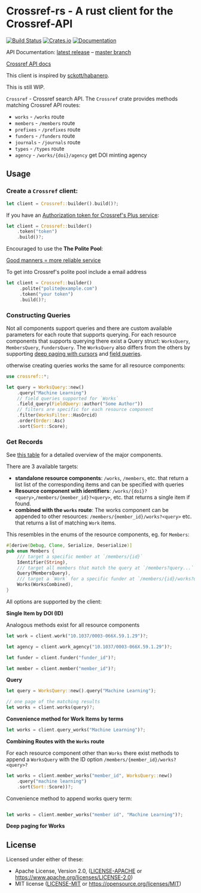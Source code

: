 Crossref-rs - A rust client for the Crossref-API
=====================
[![Build Status](https://travis-ci.com/MattsSe/crossref-rs.svg?branch=master)](https://travis-ci.com/MattsSe/crossref-rs)
[![Crates.io](https://img.shields.io/crates/v/crossref.svg)](https://crates.io/crates/crossref)
[![Documentation](https://docs.rs/crossref/badge.svg)](https://docs.rs/crossref)


API Documentation: [latest release](https://docs.rs/corssref) – [master branch](https://docs.crossref.rs)

[Crossref API docs](https://github.com/CrossRef/rest-api-doc>)

This client is inspired by [sckott/habanero](https://github.com/sckott/habanero/).

This is still WIP.

`Crossref` - Crossref search API. The `Crossref` crate provides methods matching Crossref API routes:

* `works` - `/works` route
* `members` - `/members` route
* `prefixes` - `/prefixes` route
* `funders` - `/funders` route
* `journals` - `/journals` route
* `types` - `/types` route
* `agency` - `/works/{doi}/agency` get DOI minting agency


## Usage

### Create a `Crossref` client:

```rust
let client = Crossref::builder().build()?;
```

If you have an [Authorization token for Crossref's Plus service](https://github.com/CrossRef/rest-api-doc#authorization-token-for-plus-service):

```rust
let client = Crossref::builder()
    .token("token")
    .build()?;
```

Encouraged to use the **The Polite Pool**:

[Good manners = more reliable service](https://github.com/CrossRef/rest-api-doc#good-manners--more-reliable-service)

To get into Crossref's polite pool include a email address

```rust
let client = Crossref::builder()
     .polite("polite@example.com")
     .token("your token")
     .build()?;
```

### Constructing Queries
Not all components support queries and there are custom available parameters for each route that supports querying.
For each resource components that supports querying there exist a Query struct: `WorksQuery`, `MembersQuery`, `FundersQuery`. The `WorksQuery` also differs from the others by supporting [deep paging with cursors](https://github.com/CrossRef/rest-api-doc#deep-paging-with-cursors) and [field queries](https://github.com/CrossRef/rest-api-doc#works-field-queries). 

otherwise creating queries works the same for all resource components:

```rust
use crossref::*;

let query = WorksQuery::new()
    .query("Machine Learning")
    // field queries supported for `Works`
    .field_query(FieldQuery::author("Some Author"))
    // filters are specific for each resource component
    .filter(WorksFilter::HasOrcid)
    .order(Order::Asc)
    .sort(Sort::Score);
```


### Get Records

See [this table](https://github.com/CrossRef/rest-api-doc#resource-components) for a detailed overview of the major components.

There are 3 available targets:

* **standalone resource components**: `/works`, `/members`, etc. that return a list list of the corresponding items and can be specified with queries
* **Resource component with identifiers**: `/works/{doi}?<query>`,`/members/{member_id}?<query>`, etc. that returns a single item if found.
* **combined with the `works` route**: The works component can be appended to other resources: `/members/{member_id}/works?<query>` etc. that returns a list of matching `Work` items.

This resembles in the enums of the resource components, eg. for `Members`:

```rust
#[derive(Debug, Clone, Serialize, Deserialize)]
pub enum Members {
    /// target a specific member at `/members/{id}`
    Identifier(String),
    /// target all members that match the query at `/members?query...`
    Query(MembersQuery),
    /// target a `Work` for a specific funder at `/members/{id}/works?query..`
    Works(WorksCombined),
}
```


All options are supported by the client:

**Single Item by DOI (ID)**

Analogous methods exist for all resource components

```rust
let work = client.work("10.1037/0003-066X.59.1.29")?;

let agency = client.work_agency("10.1037/0003-066X.59.1.29")?;

let funder = client.funder("funder_id")?;

let member = client.member("member_id")?;
```

**Query**

```rust
let query = WorksQuery::new().query("Machine Learning");

// one page of the matching results
let works = client.works(query)?;
```

**Convenience method for Work Items by terms**

```rust
let works = client.query_works("Machine Learning")?;
```

**Combining Routes with the `Works` route**

For each resource component other than `Works` there exist methods to append a `WorksQuery` with the ID option `/members/{member_id}/works?<query>?`

```rust
let works = client.member_works("member_id", WorksQuery::new()
    .query("machine learning")
    .sort(Sort::Score))?;
```

Convenience method to append works query term:

```rust

let works = client.member_works("member id", "Machine Learning")?;
``` 

**Deep paging for Works**


## License

Licensed under either of these:

 * Apache License, Version 2.0, ([LICENSE-APACHE](LICENSE-APACHE) or
   https://www.apache.org/licenses/LICENSE-2.0)
 * MIT license ([LICENSE-MIT](LICENSE-MIT) or
   https://opensource.org/licenses/MIT)
   
